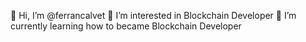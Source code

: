 👋 Hi, I’m @ferrancalvet
 👀 I’m interested in Blockchain Developer
 🌱 I’m currently learning how to became Blockchain Developer
